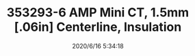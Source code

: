 ﻿---
layout: post 
title: 353293-6  AMP Mini CT, 1.5mm [.06in] Centerline, Insulation 
tags: MTA06
categories: wire-cable
overview: AMP Mini CT, Connector Assembly, Receptacle, Wire-to-Board, 6 Position, 1.5mm [.06in] Centerline, Insulation Displacement Crimp (IDC), 1 Rows, Natural
part_number: 353293-6
thumb_img: static/202006/332-thumb-20200616133612.jpg
small_img: static/202006/332-20200616133612.jpg
date: 2020/6/16 5:34:18
---



